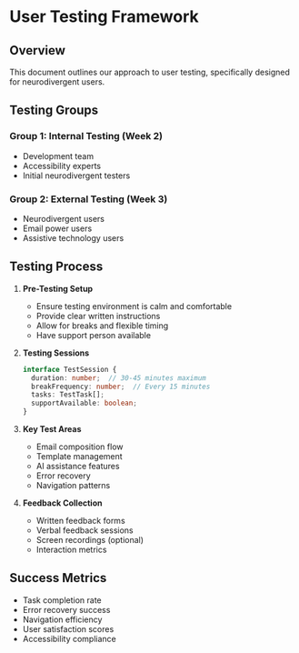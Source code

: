 # User Testing Framework

## Overview
This document outlines our approach to user testing, specifically designed for neurodivergent users.

## Testing Groups

### Group 1: Internal Testing (Week 2)
- Development team
- Accessibility experts
- Initial neurodivergent testers

### Group 2: External Testing (Week 3)
- Neurodivergent users
- Email power users
- Assistive technology users

## Testing Process

1. **Pre-Testing Setup**
   - Ensure testing environment is calm and comfortable
   - Provide clear written instructions
   - Allow for breaks and flexible timing
   - Have support person available

2. **Testing Sessions**
   ```typescript
   interface TestSession {
     duration: number;  // 30-45 minutes maximum
     breakFrequency: number;  // Every 15 minutes
     tasks: TestTask[];
     supportAvailable: boolean;
   }
   ```

3. **Key Test Areas**
   - Email composition flow
   - Template management
   - AI assistance features
   - Error recovery
   - Navigation patterns

4. **Feedback Collection**
   - Written feedback forms
   - Verbal feedback sessions
   - Screen recordings (optional)
   - Interaction metrics

## Success Metrics
- Task completion rate
- Error recovery success
- Navigation efficiency
- User satisfaction scores
- Accessibility compliance 